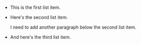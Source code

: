 - This is the first list item.
- Here's the second list item.

  I need to add another paragraph below the second list item.

- And here's the third list item.
